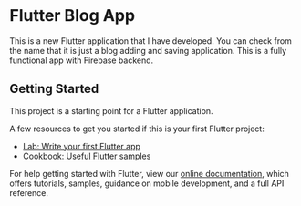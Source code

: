 
<a href="https://sourcerer.io/himanshusharma89"><img src="https://img.shields.io/badge/Dart-6%20commits-orange.svg" alt=""></a>
# Flutter Blog App

This is a new Flutter application that I have developed. You can check from the name that it is just a blog adding and saving application.
This is a fully functional app with Firebase backend.

## Getting Started

This project is a starting point for a Flutter application.

A few resources to get you started if this is your first Flutter project:

- [Lab: Write your first Flutter app](https://flutter.dev/docs/get-started/codelab)
- [Cookbook: Useful Flutter samples](https://flutter.dev/docs/cookbook)

For help getting started with Flutter, view our
[online documentation](https://flutter.dev/docs), which offers tutorials,
samples, guidance on mobile development, and a full API reference.
